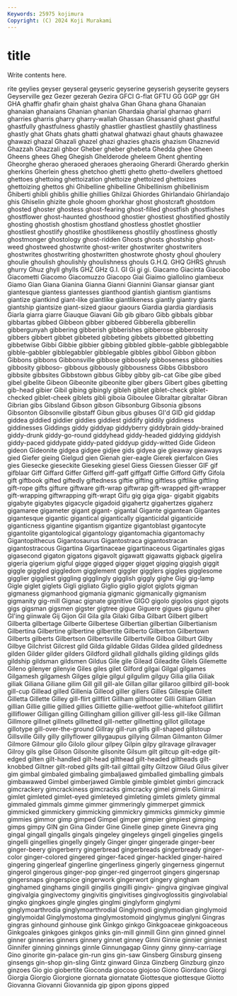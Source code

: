 ```yaml
---
Keywords: 25975 kojimura
Copyright: (C) 2024 Koji Murakami
---
```


# title

Write contents here.



rite geylies geyser geyseral geyseric
geyserine geyserish geyserite geysers Geyserville gez Gezer gezerah Gezira GFCI
G-flat GFTU GG GGP ggr GH GHA ghaffir ghafir ghain
ghaist ghalva Ghan Ghana ghana Ghanaian ghanaian ghanaians Ghanian ghanian
Ghardaia gharial gharnao gharri gharries gharris gharry gharry-wallah Ghassan Ghassanid
ghast ghastful ghastfully ghastfulness ghastily ghastlier ghastliest ghastlily ghastliness ghastly
ghat Ghats ghats ghatti ghatwal ghatwazi ghaut ghauts ghawazee ghawazi
ghazal Ghazali ghazel ghazi ghazies ghazis ghazism Ghaznevid Ghazzah Ghazzali
ghbor Gheber gheber ghebeta Ghedda ghee Gheen Gheens ghees Gheg
Ghegish Ghelderode gheleem Ghent ghenting Gheorghe gherao gheraoed gheraoes gheraoing
Gherardi Gherardo gherkin gherkins Gherlein ghess ghetchoo ghetti ghetto ghetto-dwellers
ghettoed ghettoes ghettoing ghettoization ghettoize ghettoized ghettoizes ghettoizing ghettos ghi
Ghibelline ghibelline Ghibellinism ghibellinism Ghiberti ghibli ghiblis ghillie ghillies Ghilzai
Ghiordes Ghirlandaio Ghirlandajo ghis Ghiselin ghizite ghole ghoom ghorkhar ghost
ghostcraft ghostdom ghosted ghoster ghostess ghost-fearing ghost-filled ghostfish ghostfishes ghostflower
ghost-haunted ghosthood ghostier ghostiest ghostified ghostily ghosting ghostish ghostism ghostland
ghostless ghostlet ghostlier ghostliest ghostlify ghostlike ghostlikeness ghostlily ghostliness ghostly
ghostmonger ghostology ghost-ridden Ghosts ghosts ghostship ghost-weed ghostweed ghostwrite ghost-writer
ghostwriter ghostwriters ghostwrites ghostwriting ghostwritten ghostwrote ghosty ghoul ghoulery ghoulie
ghoulish ghoulishly ghoulishness ghouls G.H.Q. GHQ GHRS ghrush ghurry Ghuz
ghyll ghylls GHZ GHz G.I. GI Gi gi gi. Giacamo
Giacinta Giacobo Giacometti Giacomo Giacomuzzo Giacopo Giai Giaimo giallolino giambeux
Giamo Gian Giana Gianina Gianna Gianni Giannini Giansar giansar giant
giantesque giantess giantesses gianthood giantish giantism giantisms giantize giantkind giant-like
giantlike giantlikeness giantly giantry giants giantship giantsize giant-sized giaour giaours
Giardia giardia giardiasis Giarla giarra giarre Giauque Giavani Gib gib
gibaro Gibb gibbals gibbar gibbartas gibbed Gibbeon gibber gibbered Gibberella
gibberellin gibbergunyah gibbering gibberish gibberishes gibberose gibberosity gibbers gibbert gibbet
gibbeted gibbeting gibbets gibbetted gibbetting gibbetwise Gibbi Gibbie gibbier gibbing
gibbled gibble-gabble gibblegabble gibble-gabbler gibblegabbler gibblegable gibbles gibbol Gibbon gibbon
Gibbons gibbons Gibbonsville gibbose gibbosely gibboseness gibbosities gibbosity gibboso- gibbous
gibbously gibbousness Gibbs Gibbsboro gibbsite gibbsites Gibbstown gibbus Gibby gibby
gib-cat Gibe gibe gibed gibel gibelite Gibeon Gibeonite gibeonite giber
gibers Gibert gibes gibetting gib-head gibier Gibil gibing gibingly gibleh
giblet giblet-check giblet-checked giblet-cheek giblets gibli giboia Giboulee Gibraltar gibraltar
Gibran Gibrian gibs Gibsland Gibson gibson Gibsonburg Gibsonia gibsons Gibsonton
Gibsonville gibstaff Gibun gibus gibuses GI'd GID gid giddap giddea
giddied giddier giddies giddiest giddify giddily giddiness giddinesses Giddings giddy
giddyap giddyberry giddybrain giddy-brained giddy-drunk giddy-go-round giddyhead giddy-headed giddying giddyish
giddy-paced giddypate giddy-pated giddyup giddy-witted Gide Gideon gideon Gideonite gidgea
gidgee gidjee gids gidyea gie gieaway gieaways gied Giefer gieing
Gielgud gien Gienah gier-eagle Gierek gierfalcon Gies gies Giesecke gieseckite
Gieseking giesel Giess Giessen Giesser GIF gif gifblaar Giff Giffard
Giffer Gifferd giff-gaff giffgaff Giffie Gifford Giffy Gifola gift giftbook
gifted giftedly giftedness giftie gifting giftless giftlike giftling gift-rope gifts
gifture giftware gift-wrap giftwrap gift-wrapped gift-wrapper gift-wrapping giftwrapping gift-wrapt Gifu
gig giga giga- gigabit gigabits gigabyte gigabytes gigacycle gigadoid gigahertz
gigahertzes gigaherz gigamaree gigameter gigant gigant- gigantal Gigante gigantean Gigantes
gigantesque gigantic gigantical gigantically giganticidal giganticide giganticness gigantine gigantism gigantize
gigantoblast gigantocyte gigantolite gigantological gigantology gigantomachia gigantomachy Gigantopithecus Gigantosaurus Gigantostraca
gigantostracan gigantostracous Gigartina Gigartinaceae gigartinaceous Gigartinales gigas gigasecond gigaton gigatons
gigavolt gigawatt gigawatts gigback gigelira gigeria gigerium gigful gigge gigged
gigger gigget gigging giggish giggit giggle giggled giggledom gigglement giggler
gigglers giggles gigglesome gigglier giggliest giggling gigglingly gigglish giggly gighe
Gigi gig-lamp Gigle giglet giglets Gigli gigliato Giglio giglio giglot
giglots gigman gigmaness gigmanhood gigmania gigmanic gigmanically gigmanism gigmanity gig-mill
Gignac gignate gignitive GIGO gigolo gigolos gigot gigots gigs gigsman
gigsmen gigster gigtree gigue Giguere gigues gigunu giher GI'ing giinwale
Gij Gijon Gil Gila gila Gilaki Gilba Gilbart Gilbert gilbert
Gilberta gilbertage Gilberte Gilbertese Gilbertian gilbertian Gilbertianism Gilbertina Gilbertine gilbertine
gilbertite Gilberto Gilberton Gilbertown Gilberts gilberts Gilbertson Gilbertsville Gilbertville Gilboa
Gilburt Gilby Gilbye Gilchrist Gilcrest gild Gilda gildable Gildas Gildea
gilded gildedness gilden Gilder gilder gilders Gildford gildhall gildhalls gilding
gildings gilds gildship gildsman gildsmen Gildus Gile gile Gilead Gileadite
Gilels Gilemette Gileno gilenyer gilenyie Giles giles gilet Gilford gilgai
Gilgal gilgames Gilgamesh gilgamesh Gilges gilgie gilgul gilgulim gilguy Gilia
gilia Giliak giliak Giliana Giliane gilim Gill gill gill-ale Gillan
gillar gillaroo gillbird gill-book gill-cup Gillead gilled Gillenia Gilleod giller
gillers Gilles Gillespie Gillett Gilletta Gillette Gilley gill-flirt gillflirt Gillham
gillhooter Gilli Gilliam Gillian gillian Gillie gillie gillied gillies Gilliette
gillie-wetfoot gillie-whitefoot gilliflirt gilliflower Gilligan gilling Gillingham gillion gilliver gill-less
gill-like Gillman Gillmore gillnet gillnets gillnetted gill-netter gillnetting gillot gillotage
gillotype gill-over-the-ground Gillray gill-run gills gill-shaped gillstoup Gillsville Gilly gilly
gillyflower gillygaupus gillying Gilman Gilmanton Gilmer Gilmore Gilmour gilo Gilolo
gilour gilpey Gilpin gilpy gilravage gilravager Gilroy gils gilse Gilson
Gilsonite gilsonite Gilsum gilt giltcup gilt-edge gilt-edged gilten gilt-handled gilt-head
gilthead gilt-headed giltheads gilt-knobbed Giltner gilt-robed gilts gilt-tail gilttail gilty
Giltzow Gilud Gilus gilver gim gimbal gimbaled gimbaling gimbaljawed gimballed
gimballing gimbals gimbawawed Gimbel gimberjawed Gimble gimble gimblet gimbri gimcrack
gimcrackery gimcrackiness gimcracks gimcracky gimel gimels Gimirrai gimlet gimleted gimlet-eyed
gimleteyed gimleting gimlets gimlety gimmal gimmaled gimmals gimme gimmer gimmeringly
gimmerpet gimmick gimmicked gimmickery gimmicking gimmickry gimmicks gimmicky gimmie gimmies
gimmor gimp gimped Gimpel gimper gimpier gimpiest gimping gimps gimpy
GIN gin Gina Ginder Gine Ginelle ginep ginete Ginevra ging
gingal gingall gingalls gingals gingeley gingeleys gingeli gingelies gingelis gingelli
gingellies gingelly gingely Ginger ginger gingerade ginger-beer ginger-beery gingerberry gingerbread
gingerbreads gingerbready ginger-color ginger-colored gingered ginger-faced ginger-hackled ginger-haired gingering gingerleaf
gingerline gingerliness gingerly gingerness gingernut gingerol gingerous ginger-pop ginger-red gingerroot
gingers gingersnap gingersnaps gingerspice gingerwork gingerwort gingery gingham ginghamed ginghams
gingili gingilis gingilli gingiv- gingiva gingivae gingival gingivalgia gingivectomy gingivitis
gingivitises gingivoglossitis gingivolabial gingko gingkoes gingle gingles ginglmi ginglyform ginglymi
ginglymoarthrodia ginglymoarthrodial Ginglymodi ginglymodian ginglymoid ginglymoidal Ginglymostoma ginglymostomoid ginglymus ginglyni
Gingras gingras ginhound ginhouse gink Ginkgo ginkgo Ginkgoaceae ginkgoaceous Ginkgoales
ginkgoes ginkgos ginks gin-mill ginmill Ginn ginn ginned ginnel ginner
ginneries ginners ginnery ginnet ginney Ginni Ginnie ginnier ginniest Ginnifer
ginning ginnings ginnle Ginnungagap Ginny ginny ginny-carriage Gino ginorite gin-palace
gin-run gins gin-saw Ginsberg Ginsburg ginseng ginsengs gin-shop gin-sling Gintz
ginward Ginza Ginzberg Ginzburg ginzo ginzoes Gio gio giobertite Gioconda
giocoso giojoso Giono Giordano Giorgi Giorgia Giorgio Giorgione giornata giornatate
Giottesque giottesque Giotto Giovanna Giovanni Giovannida gip gipon gipons gipped
